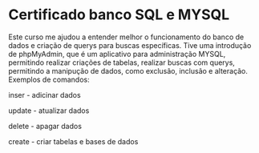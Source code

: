 # Certificado banco SQL e MYSQL

Este curso me ajudou a entender melhor o funcionamento do banco de dados e criação de querys para buscas específicas. 
 Tive uma introdução de phpMyAdmin, que é um aplicativo para administração MYSQL, permitindo realizar criações de tabelas, realizar buscas com querys, permitindo a manipução de dados, como exclusão, inclusão e alteração.
  Exemplos de comandos:

  inser - adicinar dados

  update - atualizar dados

  delete - apagar dados

  create - criar tabelas e bases de dados

  